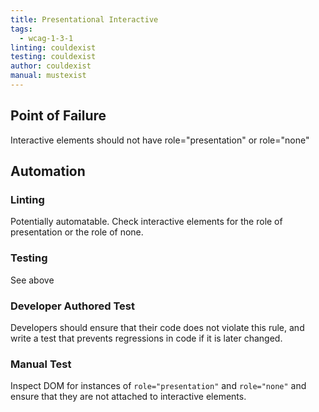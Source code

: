 ```yaml
---
title: Presentational Interactive
tags: 
  - wcag-1-3-1
linting: couldexist
testing: couldexist
author: couldexist
manual: mustexist
---
```


## Point of Failure
Interactive elements should not have role="presentation" or role="none"

## Automation

### Linting
Potentially automatable. Check interactive elements for the role of presentation or the role of none.

### Testing
See above

### Developer Authored Test
Developers should ensure that their code does not violate this rule, and write a test that prevents regressions in code if it is later changed.

### Manual Test
Inspect DOM for instances of `role="presentation"` and `role="none"` and ensure that they are not attached to interactive elements.